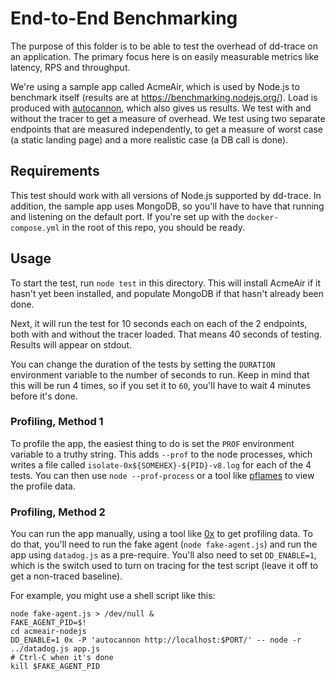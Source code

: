 # End-to-End Benchmarking

The purpose of this folder is to be able to test the overhead of dd-trace on an
application. The primary focus here is on easily measurable metrics like
latency, RPS and throughput.

We're using a sample app called AcmeAir, which is used by Node.js to benchmark
itself (results are at <https://benchmarking.nodejs.org/>). Load is produced
with [autocannon](https://npm.im/autocannon), which also gives us results. We
test with and without the tracer to get a measure of overhead. We test using two
separate endpoints that are measured independently, to get a measure of worst
case (a static landing page) and a more realistic case (a DB call is done).

## Requirements

This test should work with all versions of Node.js supported by dd-trace. In
addition, the sample app uses MongoDB, so you'll have to have that running and
listening on the default port. If you're set up with the `docker-compose.yml` in
the root of this repo, you should be ready.

## Usage

To start the test, run `node test` in this directory. This will install AcmeAir
if it hasn't yet been installed, and populate MongoDB if that hasn't already
been done.

Next, it will run the test for 10 seconds each on each of the 2 endpoints, both
with and without the tracer loaded. That means 40 seconds of testing. Results
will appear on stdout.

You can change the duration of the tests by setting the `DURATION` environment
variable to the number of seconds to run. Keep in mind that this will be run 4
times, so if you set it to `60`, you'll have to wait 4 minutes before it's done.

### Profiling, Method 1

To profile the app, the easiest thing to do is set the `PROF` environment
variable to a truthy string. This adds `--prof` to the node processes, which
writes a file called `isolate-0x${SOMEHEX}-${PID}-v8.log` for each of the 4
tests. You can then use `node --prof-process` or a tool like
[pflames](https://npm.im/pflames) to view the profile data.

### Profiling, Method 2

You can run the app manually, using a tool like [0x](https://npm.im/0x) to get
profiling data. To do that, you'll need to run the fake agent (`node
fake-agent.js`) and run the app using `datadog.js` as a pre-require. You'll also
need to set `DD_ENABLE=1`, which is the switch used to turn on tracing for the
test script (leave it off to get a non-traced baseline).

For example, you might use a shell script like this:

```
node fake-agent.js > /dev/null &
FAKE_AGENT_PID=$!
cd acmeair-nodejs
DD_ENABLE=1 0x -P 'autocannon http://localhost:$PORT/' -- node -r ../datadog.js app.js
# Ctrl-C when it's done
kill $FAKE_AGENT_PID
```
